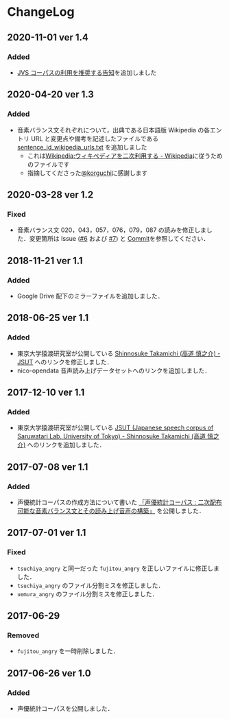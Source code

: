 # ChangeLog

## 2020-11-01 ver 1.4

### Added

- [JVS コーパスの利用を推奨する告知](https://github.com/voice-statistics/voice-statistics.github.com/blob/master/assets/doc/vs_to_jvs.md)を追加しました

## 2020-04-20 ver 1.3

### Added

- 音素バランス文それぞれについて，出典である日本語版 Wikipedia の各エントリ URL と変更点や備考を記述したファイルである [sentence_id_wikipedia_urls.txt](https://github.com/voice-statistics/voice-statistics.github.com/blob/master/assets/doc/sentence_id_wikipedia_urls.txt) を追加しました
    - これは[Wikipedia:ウィキペディアを二次利用する - Wikipedia](https://ja.wikipedia.org/wiki/Wikipedia:%E3%82%A6%E3%82%A3%E3%82%AD%E3%83%9A%E3%83%87%E3%82%A3%E3%82%A2%E3%82%92%E4%BA%8C%E6%AC%A1%E5%88%A9%E7%94%A8%E3%81%99%E3%82%8B)に従うためのファイルです
	- 指摘してくださった[@korguchi](https://twitter.com/korguchi/status/1251939267112124416)に感謝します

## 2020-03-28 ver 1.2

### Fixed

- 音素バランス文 020，043，057，076，079，087 の読みを修正しました．変更箇所は Issue ([#6](https://github.com/voice-statistics/voice-statistics.github.com/issues/6) および [#7](https://github.com/voice-statistics/voice-statistics.github.com/issues/7)) と [Commit](https://github.com/voice-statistics/voice-statistics.github.com/commit/21e451812110c1bb0065d020b4d3868e0c56321e)を参照してください．

## 2018-11-21 ver 1.1

### Added

- Google Drive 配下のミラーファイルを追加しました．

## 2018-06-25 ver 1.1

### Added

- 東京大学猿渡研究室が公開している [Shinnosuke Takamichi (高道 慎之介) - JSUT](https://sites.google.com/site/shinnosuketakamichi/publication/jsut) へのリンクを修正しました．
- nico-opendata 音声読み上げデータセットへのリンクを追加しました．

## 2017-12-10 ver 1.1

### Added

- 東京大学猿渡研究室が公開している [JSUT (Japanese speech corpus of Saruwatari Lab, University of Tokyo) - Shinnosuke Takamichi (高道 慎之介)](https://sites.google.com/site/shinnosuketakamichi/publication/jsut)
 へのリンクを追加しました．

## 2017-07-08 ver 1.1

### Added

- 声優統計コーパスの作成方法について書いた
[「声優統計コーパス : 二次配布可能な音素バランス文とその読み上げ音声の構築」](https://github.com/voice-statistics/voice-statistics.github.com/blob/master/assets/doc/method.pdf)
を公開しました．

## 2017-07-01 ver 1.1

### Fixed

- `tsuchiya_angry` と同一だった `fujitou_angry` を正しいファイルに修正しました．
- `tsuchiya_angry` のファイル分割ミスを修正しました．
- `uemura_angry` のファイル分割ミスを修正しました．

## 2017-06-29

### Removed

- `fujitou_angry` を一時削除しました．

## 2017-06-26 ver 1.0

### Added

- 声優統計コーパスを公開しました．
